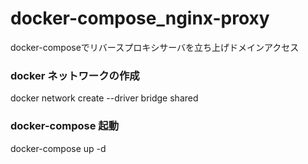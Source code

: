 # docker-compose_nginx-proxy
docker-composeでリバースプロキシサーバを立ち上げドメインアクセス

### docker ネットワークの作成
docker network create --driver bridge shared

### docker-compose 起動
docker-compose up -d
